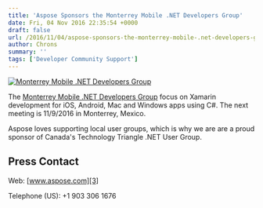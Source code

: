 ```yaml
---
title: 'Aspose Sponsors the Monterrey Mobile .NET Developers Group'
date: Fri, 04 Nov 2016 22:35:54 +0000
draft: false
url: /2016/11/04/aspose-sponsors-the-monterrey-mobile-.net-developers-group/
author: Chrons
summary: ''
tags: ['Developer Community Support']
---
```


[![][1]](https://www.meetup.com/MonterreyMobileDevelopers/)

The [Monterrey Mobile .NET Developers Group][2] focus on Xamarin development for iOS, Android, Mac and Windows apps using C#. The next meeting is 11/9/2016 in Monterrey, Mexico.

Aspose loves supporting local user groups, which is why we are are a proud sponsor of Canada's Technology Triangle .NET User Group.

## Press Contact

Web: [www.aspose.com][3]

Telephone (US): +1 903 306 1676




[1]: https://blog.aspose.com/wp-content/uploads/sites/2/2016/11/Monterrey-Mobile-.NET-Developers-Group.png "Monterrey Mobile .NET Developers Group"
[2]: https://www.meetup.com/MonterreyMobileDevelopers/
[3]: http://www.aspose.com/



